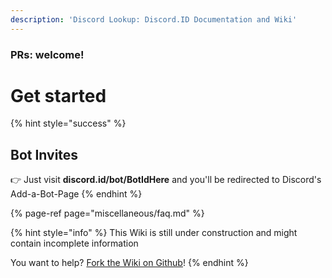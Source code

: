 ```yaml
---
description: 'Discord Lookup: Discord.ID Documentation and Wiki'
---
```


### PRs: welcome!

# Get started

{% hint style="success" %}
## Bot Invites

👉 Just visit **discord.id/bot/BotIdHere** and you'll be redirected to Discord's Add-a-Bot-Page
{% endhint %}

{% page-ref page="miscellaneous/faq.md" %}

{% hint style="info" %}
This Wiki is still under construction and might contain incomplete information

You want to help? [Fork the Wiki on Github](https://github.com/nerrixde/discordid-wiki)!
{% endhint %}
